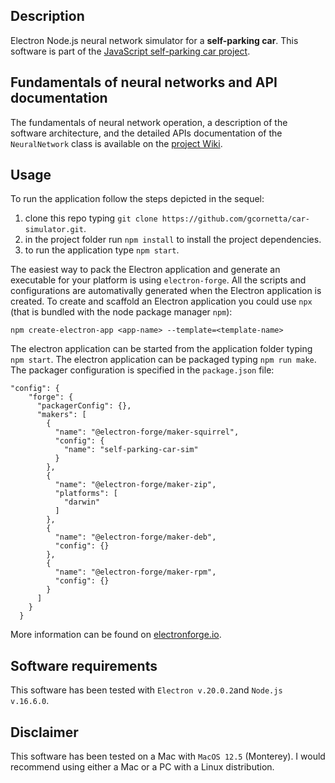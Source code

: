 ## Description
Electron Node.js neural network simulator for a **self-parking car**. This software is part of the [JavaScript self-parking car project](https://github.com/gcornetta/self-parking-car).

## Fundamentals of neural networks and API documentation
The fundamentals of neural network operation, a description of the software architecture, and the detailed APIs documentation of the `NeuralNetwork` class is available on the [project Wiki](https://github.com/gcornetta/car-simulator/wiki).

## Usage
To run the application follow the steps depicted in the sequel:
1. clone this repo typing `git clone https://github.com/gcornetta/car-simulator.git`.
2. in the project folder run `npm install` to install the project dependencies.
3. to run the application type `npm start`.

The easiest way to pack the Electron application and generate an executable for your platform is using `electron-forge`. All the scripts and configurations are automativally generated when the Electron application is created. To create and scaffold an Electron application you could use `npx` (that is bundled with the node package manager `npm`):

```
npm create-electron-app <app-name> --template=<template-name>
```

The electron application can be started from the application folder typing `npm start`. The electron application can be packaged typing `npm run make`.
The packager configuration is specified in the `package.json` file:

```
"config": {
    "forge": {
      "packagerConfig": {},
      "makers": [
        {
          "name": "@electron-forge/maker-squirrel",
          "config": {
            "name": "self-parking-car-sim"
          }
        },
        {
          "name": "@electron-forge/maker-zip",
          "platforms": [
            "darwin"
          ]
        },
        {
          "name": "@electron-forge/maker-deb",
          "config": {}
        },
        {
          "name": "@electron-forge/maker-rpm",
          "config": {}
        }
      ]
    }
  }
```

More information can be found on [electronforge.io](https://www.electronforge.io).

## Software requirements
This software has been tested with `Electron v.20.0.2`and `Node.js v.16.6.0`.

## Disclaimer
This software has been tested on a Mac with `MacOS 12.5` (Monterey). I would recommend using either a Mac or a PC with a Linux distribution.


